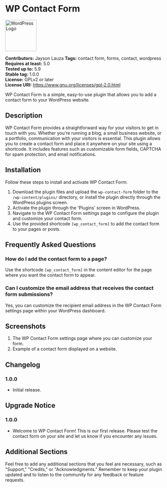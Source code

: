 # WP Contact Form

<img src="https://s.w.org/style/images/about/WordPress-logotype-wmark.png" alt="WordPress Logo" width="100">

**Contributors:** Jayson Lauza 
**Tags:** contact form, forms, contact, wordpress  
**Requires at least:** 5.0  
**Tested up to:** 5.9  
**Stable tag:** 1.0.0  
**License:** GPLv2 or later  
**License URI:** https://www.gnu.org/licenses/gpl-2.0.html

WP Contact Form is a simple, easy-to-use plugin that allows you to add a contact form to your WordPress website.

## Description

WP Contact Form provides a straightforward way for your visitors to get in touch with you. Whether you're running a blog, a small business website, or a portfolio, communication with your visitors is essential. This plugin allows you to create a contact form and place it anywhere on your site using a shortcode. It includes features such as customizable form fields, CAPTCHA for spam protection, and email notifications.

## Installation

Follow these steps to install and activate WP Contact Form:

1. Download the plugin files and upload the `wp-contact-form` folder to the `/wp-content/plugins/` directory, or install the plugin directly through the WordPress plugins screen.
2. Activate the plugin through the 'Plugins' screen in WordPress.
3. Navigate to the WP Contact Form settings page to configure the plugin and customize your contact form.
4. Use the provided shortcode `[wp_contact_form]` to add the contact form to your pages or posts.

## Frequently Asked Questions

### How do I add the contact form to a page?

Use the shortcode `[wp_contact_form]` in the content editor for the page where you want the contact form to appear.

### Can I customize the email address that receives the contact form submissions?

Yes, you can customize the recipient email address in the WP Contact Form settings page within your WordPress dashboard.

## Screenshots

1. The WP Contact Form settings page where you can customize your form.
2. Example of a contact form displayed on a website.

## Changelog

### 1.0.0
- Initial release.

## Upgrade Notice

### 1.0.0
- Welcome to WP Contact Form! This is our first release. Please test the contact form on your site and let us know if you encounter any issues.

## Additional Sections

Feel free to add any additional sections that you feel are necessary, such as "Support," "Credits," or "Acknowledgments." Remember to keep your plugin updated and to listen to the community for any feedback or feature requests.

